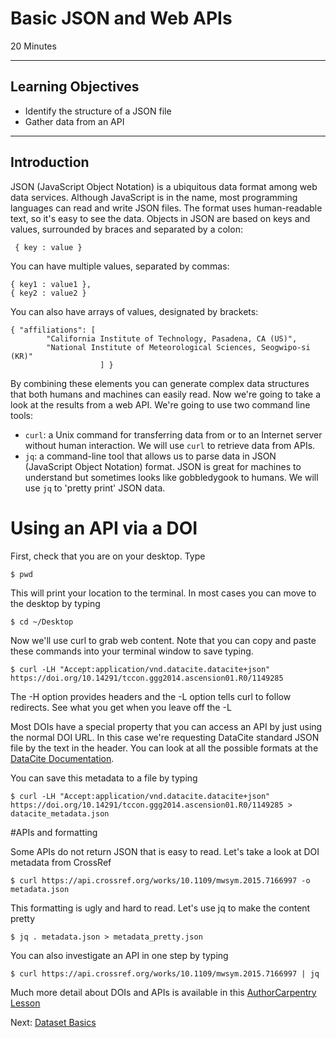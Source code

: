#  Basic JSON and Web APIs

20 Minutes

---

## Learning Objectives

* Identify the structure of a JSON file
* Gather data from an API

---

## Introduction

JSON (JavaScript Object Notation) is a ubiquitous data format among web data
services.  Although JavaScript is in the name, most programming languages can
read and write JSON files.  The format uses human-readable text, so it's easy
to see the data.  Objects in JSON are based on keys and values, surrounded by
braces and separated by a colon:

```
 { key : value }
```

You can have multiple values, separated by commas:

```
{ key1 : value1 },
{ key2 : value2 }
```

You can also have arrays of values, designated by brackets:

```
{ "affiliations": [
        "California Institute of Technology, Pasadena, CA (US)",
        "National Institute of Meteorological Sciences, Seogwipo-si (KR)"
                    ] }
```

By combining these elements you can generate complex data structures that both
humans and machines can easily read.  Now we're going to take a look at the
results from a web API.  We're going to use two command line tools:

- `curl`: a Unix command for transferring data from or to an Internet server
  without human interaction. We will use `curl` to retrieve data from APIs.
- `jq`: a command-line tool that allows us to parse data in JSON (JavaScript
  Object Notation) format. JSON is great for machines to understand but
sometimes looks like gobbledygook to humans. We will use `jq` to 'pretty print'
JSON data.

# Using an API via a DOI

First, check that you are on your desktop.  Type

```
$ pwd
```

This will print your location to the terminal.  In most cases you can move to the
desktop by typing

```
$ cd ~/Desktop
```

Now we'll use curl to grab web content.  Note that you can copy and paste these
commands into your terminal window to save typing.

```
$ curl -LH "Accept:application/vnd.datacite.datacite+json" https://doi.org/10.14291/tccon.ggg2014.ascension01.R0/1149285
```

The -H option provides headers and the -L option tells curl to follow
redirects.  See what you get when you leave off the -L

Most DOIs have a special property that you can access an API by just using the
normal DOI URL.  In this case we're requesting DataCite standard JSON file by
the text in the header.  You can look at all the possible formats at the
[DataCite Documentation](https://support.datacite.org/docs/datacite-content-resolver).

You can save this metadata to a file by typing

```
$ curl -LH "Accept:application/vnd.datacite.datacite+json"
https://doi.org/10.14291/tccon.ggg2014.ascension01.R0/1149285 > datacite_metadata.json
```

#APIs and formatting

Some APIs do not return JSON that is easy to read.  Let's take a look at DOI
metadata from CrossRef

```
$ curl https://api.crossref.org/works/10.1109/mwsym.2015.7166997 -o metadata.json
```

This formatting is ugly and hard to read.  Let's use jq to make the content
pretty

```
$ jq . metadata.json > metadata_pretty.json
```

You can also investigate an API in one step by typing

```
$ curl https://api.crossref.org/works/10.1109/mwsym.2015.7166997 | jq
```

Much more detail about DOIs and APIs is available in this [AuthorCarpentry Lesson](https://authorcarpentry.github.io/dois-citation-data)

Next: [Dataset Basics](01-basic-dataset.html)
